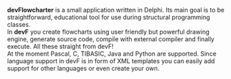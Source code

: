 **devFlowcharter** is a small application written in Delphi. Its main goal is to be straightforward, educational tool for use during structural programming classes.  
In **devF** you create flowcharts using user friendly but powerful drawing engine, generate source code, compile with external compiler and finally execute. All these straight from devF!  
At the moment Pascal, C, TIBASIC, Java and Python are supported. Since language support in devF is in form of XML templates you can easily add support for other languages or even create your own.


